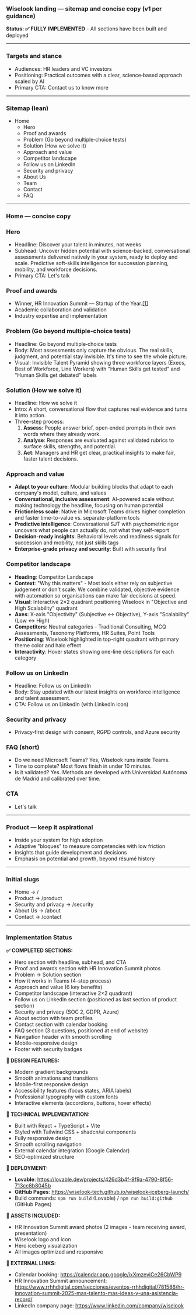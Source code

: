 ### Wiselook landing — sitemap and concise copy (v1 per guidance)

**Status: ✅ FULLY IMPLEMENTED** - All sections have been built and deployed

---

### Targets and stance

- Audiences: HR leaders and VC investors
- Positioning: Practical outcomes with a clear, science‑based approach scaled by AI
- Primary CTA: Contact us to know more

---

### Sitemap (lean)

- Home
    - Hero
    - Proof and awards
    - Problem (Go beyond multiple‑choice tests)
    - Solution (How we solve it)
    - Approach and value
    - Competitor landscape
    - Follow us on LinkedIn
    - Security and privacy
    - About Us
    - Team
    - Contact
    - FAQ

---

### Home — concise copy

### Hero

- Headline: Discover your talent in minutes, not weeks
- Subhead: Uncover hidden potential with science-backed, conversational assessments delivered natively in your system, ready to deploy and scale. Predictive soft-skills intelligence for succession planning, mobility, and workforce decisions.
- Primary CTA: Let's talk

### Proof and awards

- Winner, HR Innovation Summit — Startup of the Year.[[1]](https://www.rrhhdigital.com/secciones/eventos-rrhhdigital/781586/hr-innovation-summit-2025-mas-talento-mas-ideas-y-una-asistencia-record/)
- Academic collaboration and validation
- Industry expertise and implementation

### Problem (Go beyond multiple‑choice tests)

- Headline: Go beyond multiple‑choice tests
- Body: Most assessments only capture the obvious. The real skills, judgment, and potential stay invisible. It's time to see the whole picture.
- Visual: Invisible Talent Pyramid showing three workforce layers (Execs, Best of Workforce, Line Workers) with "Human Skills get tested" and "Human Skills get debated" labels

### Solution (How we solve it)

- Headline: How we solve it
- Intro: A short, conversational flow that captures real evidence and turns it into action.
- Three-step process:
    1. **Assess**: People answer brief, open‑ended prompts in their own words where they already work.
    2. **Analyse**: Responses are evaluated against validated rubrics to surface skills, strengths, and potential.
    3. **Act**: Managers and HR get clear, practical insights to make fair, faster talent decisions.

### Approach and value

- **Adapt to your culture**: Modular building blocks that adapt to each company's model, culture, and values
- **Conversational, inclusive assessment**: AI-powered scale without making technology the headline, focusing on human potential
- **Frictionless scale**: Native in Microsoft Teams drives higher completion and faster time-to-value vs. separate-platform tools
- **Predictive intelligence**: Conversational SJT with psychometric rigor uncovers what people can actually do, not what they self-report
- **Decision-ready insights**: Behavioral levels and readiness signals for succession and mobility, not just skills tags
- **Enterprise‑grade privacy and security**: Built with security first

### Competitor landscape

- **Heading**: Competitor Landscape
- **Context**: "Why this matters" - Most tools either rely on subjective judgement or don't scale. We combine validated, objective evidence with automation so organisations can make fair decisions at speed.
- **Visual**: Interactive 2×2 quadrant positioning Wiselook in "Objective and High Scalability" quadrant
- **Axes**: X-axis "Objectivity" (Subjective ↔ Objective), Y-axis "Scalability" (Low ↔ High)
- **Competitors**: Neutral categories - Traditional Consulting, MCQ Assessments, Taxonomy Platforms, HR Suites, Point Tools
- **Positioning**: Wiselook highlighted in top-right quadrant with primary theme color and halo effect
- **Interactivity**: Hover states showing one-line descriptions for each category

### Follow us on LinkedIn

- Headline: Follow us on LinkedIn
- Body: Stay updated with our latest insights on workforce intelligence and talent assessment.
- CTA: Follow us on LinkedIn (with LinkedIn icon)

### Security and privacy

- Privacy‑first design with consent, RGPD controls, and Azure security

### FAQ (short)

- Do we need Microsoft Teams? Yes, Wiselook runs inside Teams.
- Time to complete? Most flows finish in under 10 minutes.
- Is it validated? Yes. Methods are developed with Universidad Autónoma de Madrid and calibrated over time.

### CTA

- Let's talk

---

### Product — keep it aspirational

- Inside your system for high adoption
- Adaptive "bloques" to measure competencies with low friction
- Insights that guide development and decisions
- Emphasis on potential and growth, beyond résumé history

---

### Initial slugs

- Home → /
- Product → /product
- Security and privacy → /security
- About Us → /about
- Contact → /contact

---

### Implementation Status

**✅ COMPLETED SECTIONS:**
- Hero section with headline, subhead, and CTA
- Proof and awards section with HR Innovation Summit photos
- Problem → Solution section
- How it works in Teams (4-step process)
- Approach and value (6 key benefits)
- Competitor landscape (interactive 2×2 quadrant)
- Follow us on LinkedIn section (positioned as last section of product section)
- Security and privacy (SOC 2, GDPR, Azure)
- About section with team profiles
- Contact section with calendar booking
- FAQ section (3 questions, positioned at end of website)
- Navigation header with smooth scrolling
- Mobile-responsive design
- Footer with security badges

**🎨 DESIGN FEATURES:**
- Modern gradient backgrounds
- Smooth animations and transitions
- Mobile-first responsive design
- Accessibility features (focus states, ARIA labels)
- Professional typography with custom fonts
- Interactive elements (accordions, buttons, hover effects)

**📱 TECHNICAL IMPLEMENTATION:**
- Built with React + TypeScript + Vite
- Styled with Tailwind CSS + shadcn/ui components
- Fully responsive design
- Smooth scrolling navigation
- External calendar integration (Google Calendar)
- SEO-optimized structure

**🚀 DEPLOYMENT:**
- **Lovable**: https://lovable.dev/projects/426d3b4f-9f9a-4790-8f56-713cc8b8045b
- **GitHub Pages**: https://wiselook-tech.github.io/wiselook-iceberg-launch/
- Build commands: `npm run build` (Lovable) / `npm run build:github` (GitHub Pages)

**📸 ASSETS INCLUDED:**
- HR Innovation Summit award photos (2 images - team receiving award, presentation)
- Wiselook logo and icon
- Hero iceberg visualization
- All images optimized and responsive

**🔗 EXTERNAL LINKS:**
- Calendar booking: https://calendar.app.google/ixXmzeviCe26CbWP9
- HR Innovation Summit announcement: https://www.rrhhdigital.com/secciones/eventos-rrhhdigital/781586/hr-innovation-summit-2025-mas-talento-mas-ideas-y-una-asistencia-record/
- LinkedIn company page: https://www.linkedin.com/company/wiselook
